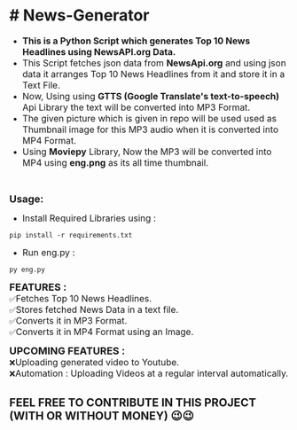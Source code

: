 <h1># News-Generator</h1>

<ul>
	<li><span style="font-size:16px"><strong>This is a Python Script which generates Top 10 News Headlines using NewsAPI.org Data.</strong></span></li>
	<li><span style="font-size:16px">This Script fetches json data from <strong>NewsApi.org</strong> and using json data it arranges Top 10 News Headlines from it and store it in a Text File.</span></li>
	<li><span style="font-size:16px">Now, Using using <strong>GTTS (Google Translate&#39;s text-to-speech)</strong> Api Library the text will be converted into MP3 Format.</span></li>
	<li><span style="font-size:16px">The given picture which is given in repo will be used used as Thumbnail i</span><span style="font-size:16px">mage for this MP3 audio when it is converted into MP4 Format.</span></li>
	<li><span style="font-size:16px">Using <strong>Moviepy</strong> Library, Now the MP3 will be converted into MP4 using <strong>eng.png</strong> as its all time thumbnail.</span></li>
</ul>

<p>&nbsp;</p>

<p><strong><span style="font-size:18px">Usage:</span></strong></p>

<ul>
	<li><span style="font-size:16px">Install Required Libraries using :</span></li>
</ul>

<pre>
<code class="language-python">pip install -r requirements.txt</code></pre>

<ul>
	<li><span style="font-size:16px">Run eng.py :</span></li>
</ul>

<pre>
<code class="language-python">py eng.py</code></pre>

<p><span style="font-size:18px"><strong>FEATURES :</strong></span><br />
✅<span style="font-size:16px">Fetches Top 10 News Headlines.</span><br />
✅<span style="font-size:16px">Stores fetched News Data in a text file.</span><br />
✅<span style="font-size:16px">Converts it in MP3 Format.</span><br />
✅<span style="font-size:16px">Converts it in MP4 Format using an Image.</span></p>

<p><span style="font-size:18px"><strong>UPCOMING FEATURES </strong></span><span style="font-size:18px"><strong>:</strong></span><br />
❌<span style="font-size:16px">Uploading generated video to Youtube.&nbsp;</span><br />
❌<span style="font-size:16px">Automation : Uploading Videos at a regular interval automatically.</span></p>

<p><br />
<strong><span style="font-size:20px">FEEL FREE TO CONTRIBUTE IN THIS PROJECT (WITH OR WITHOUT MONEY)&nbsp;😉😉</span></strong></p>
